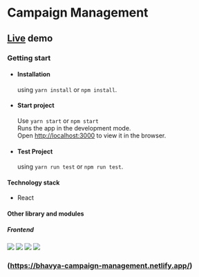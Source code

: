 # Campaign Management

## [Live](https://bhavya-campaign-management.netlify.app/) demo

### Getting start
- #### Installation
    using `yarn install` or `npm install`.

- #### Start project
    Use `yarn start` or `npm start` <br/>
    Runs the app in the development mode.<br />
    Open [http://localhost:3000](http://localhost:3000) to view it in the browser.

- #### Test Project
    using `yarn run test` or `npm run test`.
    
#### Technology stack
- React
#### Other library and modules
 ##### Frontend

![](https://img.shields.io/badge/Framework-Antd-blue)
![](https://img.shields.io/badge/Redux-pink)
![](https://img.shields.io/badge/ReduxSaga-orange)
![](https://img.shields.io/badge/react_router-green)


### (https://bhavya-campaign-management.netlify.app/)

